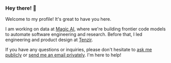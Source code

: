 ### Hey there! 👋

Welcome to my profile! It's great to have you here.

I am working on data at [Magic AI][magic], where we're building frontier code models to automate software engineering and research. Before that, I led engineering and product design at [Tenzir][tenzir].

If you have any questions or inquiries, please don't hesitate to [ask me publicly][create-issue] or [send me an email privately][send-email]. I'm here to help!

[magic]: https://magic.dev
[tenzir]: https://tenzir.com
[create-issue]: https://github.com/dominiklohmann/dominiklohmann/issues/new/choose
[send-email]: mailto:mail@dominiklohmann.de
